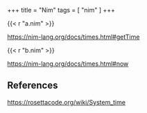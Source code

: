 +++
title = "Nim"
tags = [ "nim" ]
+++

{{< r "a.nim" >}}

<https://nim-lang.org/docs/times.html#getTime>

{{< r "b.nim" >}}

<https://nim-lang.org/docs/times.html#now>

## References

<https://rosettacode.org/wiki/System_time>
